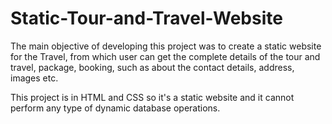 # Static-Tour-and-Travel-Website
The main objective of developing this project was to create a static website for the Travel, 
from which user can get the complete details of the tour and travel, package, booking, such as 
about the contact details, address, images etc.

This project is in HTML and CSS so it's a static website and it cannot perform any type of dynamic database operations.
